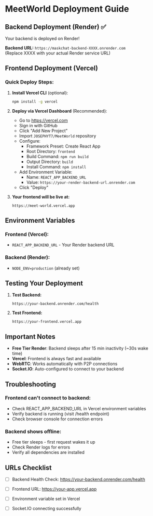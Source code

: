 # MeetWorld Deployment Guide

## Backend Deployment (Render) ✅

Your backend is deployed on Render!

**Backend URL:** `https://maskchat-backend-XXXX.onrender.com`  
(Replace XXXX with your actual Render service URL)

## Frontend Deployment (Vercel)

### Quick Deploy Steps:

1. **Install Vercel CLI** (optional):
   ```bash
   npm install -g vercel
   ```

2. **Deploy via Vercel Dashboard** (Recommended):
   - Go to https://vercel.com
   - Sign in with GitHub
   - Click "Add New Project"
   - Import `JOSEPHYT7/MeetWorld` repository
   - Configure:
     - Framework Preset: Create React App
     - Root Directory: `frontend`
     - Build Command: `npm run build`
     - Output Directory: `build`
     - Install Command: `npm install`
   - Add Environment Variable:
     - Name: `REACT_APP_BACKEND_URL`
     - Value: `https://your-render-backend-url.onrender.com`
   - Click "Deploy"

3. **Your frontend will be live at:**
   ```
   https://meet-world.vercel.app
   ```

## Environment Variables

### Frontend (Vercel):
- `REACT_APP_BACKEND_URL` - Your Render backend URL

### Backend (Render):
- `NODE_ENV=production` (already set)

## Testing Your Deployment

1. **Test Backend:**
   ```
   https://your-backend.onrender.com/health
   ```

2. **Test Frontend:**
   ```
   https://your-frontend.vercel.app
   ```

## Important Notes

- **Free Tier Render**: Backend sleeps after 15 min inactivity (~30s wake time)
- **Vercel**: Frontend is always fast and available
- **WebRTC**: Works automatically with P2P connections
- **Socket.IO**: Auto-configured to connect to your backend

## Troubleshooting

### Frontend can't connect to backend:
- Check REACT_APP_BACKEND_URL in Vercel environment variables
- Verify backend is running (visit /health endpoint)
- Check browser console for connection errors

### Backend shows offline:
- Free tier sleeps - first request wakes it up
- Check Render logs for errors
- Verify all dependencies are installed

## URLs Checklist

- [ ] Backend Health Check: https://your-backend.onrender.com/health
- [ ] Frontend URL: https://your-app.vercel.app
- [ ] Environment variable set in Vercel
- [ ] Socket.IO connecting successfully

